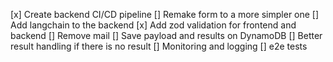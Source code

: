 [x] Create backend CI/CD pipeline
[] Remake form to a more simpler one
[] Add langchain to the backend
[x] Add zod validation for frontend and backend
[] Remove mail
[] Save payload and results on DynamoDB
[] Better result handling if there is no result
[] Monitoring and logging
[] e2e tests
